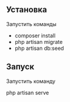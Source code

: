 
## Установка
Запустить команды
- composer install
- php artisan migrate
- php artisan db:seed

## Запуск
Запустить команду

php artisan serve


